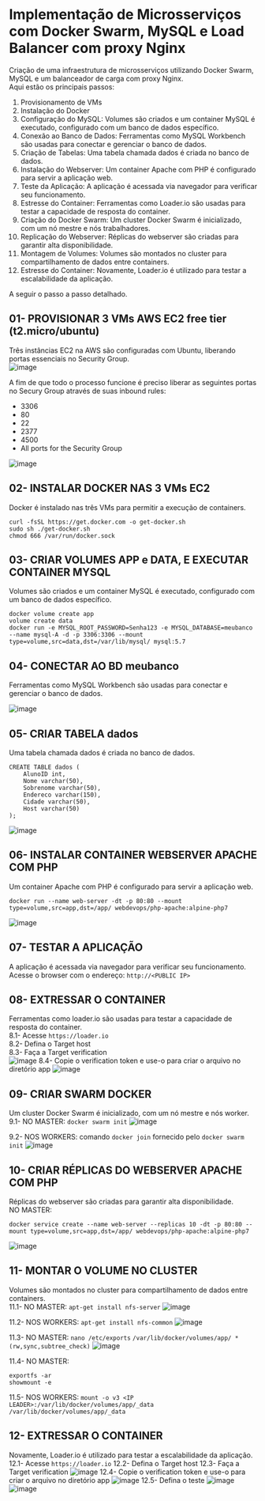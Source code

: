# Implementação de Microsserviços com Docker Swarm, MySQL e Load Balancer com proxy Nginx
Criação de uma infraestrutura de microsserviços utilizando Docker Swarm, MySQL e um balanceador de carga com proxy Nginx.  
Aqui estão os principais passos:

1. Provisionamento de VMs
2. Instalação do Docker
3. Configuração do MySQL: Volumes são criados e um container MySQL é executado, configurado com um banco de dados específico.
4. Conexão ao Banco de Dados: Ferramentas como MySQL Workbench são usadas para conectar e gerenciar o banco de dados.
5. Criação de Tabelas: Uma tabela chamada dados é criada no banco de dados.
6. Instalação do Webserver: Um container Apache com PHP é configurado para servir a aplicação web.
7. Teste da Aplicação: A aplicação é acessada via navegador para verificar seu funcionamento.
8. Estresse do Container: Ferramentas como Loader.io são usadas para testar a capacidade de resposta do container.
9. Criação do Docker Swarm: Um cluster Docker Swarm é inicializado, com um nó mestre e nós trabalhadores.
10. Replicação do Webserver: Réplicas do webserver são criadas para garantir alta disponibilidade.
11. Montagem de Volumes: Volumes são montados no cluster para compartilhamento de dados entre containers.
12. Estresse do Container: Novamente, Loader.io é utilizado para testar a escalabilidade da aplicação.

A seguir o passo a passo detalhado.

01- PROVISIONAR 3 VMs AWS EC2 free tier (t2.micro/ubuntu)
---------------------------------------------------------
Três instâncias EC2 na AWS são configuradas com Ubuntu, liberando portas essenciais no Security Group.  
![image](https://github.com/user-attachments/assets/2a00134a-8b0b-4613-8725-098d43fb1916)

A fim de que todo o processo funcione é preciso liberar as seguintes portas no Secury Group através de suas inbound rules:
- 3306
- 80
- 22
- 2377
- 4500
- All ports for the Security Group

![image](https://github.com/user-attachments/assets/22c68c64-33ff-4522-8555-9d63cf84f8b7)

02- INSTALAR DOCKER NAS 3 VMs EC2
---------------------------------
Docker é instalado nas três VMs para permitir a execução de containers.  
~~~
curl -fsSL https://get.docker.com -o get-docker.sh  
sudo sh ./get-docker.sh  
chmod 666 /var/run/docker.sock  
~~~

03- CRIAR VOLUMES APP e DATA, E EXECUTAR CONTAINER MYSQL
--------------------------------------------------------
Volumes são criados e um container MySQL é executado, configurado com um banco de dados específico.  
~~~
docker volume create app  
volume create data  
docker run -e MYSQL_ROOT_PASSWORD=Senha123 -e MYSQL_DATABASE=meubanco --name mysql-A -d -p 3306:3306 --mount type=volume,src=data,dst=/var/lib/mysql/ mysql:5.7  
~~~
04- CONECTAR AO BD meubanco
---------------------------
Ferramentas como MySQL Workbench são usadas para conectar e gerenciar o banco de dados.  

![image](https://github.com/user-attachments/assets/68840bb0-83e4-4f97-8186-226d47e5fc59)

05- CRIAR TABELA dados
----------------------
Uma tabela chamada dados é criada no banco de dados.  
~~~
CREATE TABLE dados (  
    AlunoID int,  
    Nome varchar(50),  
    Sobrenome varchar(50),  
    Endereco varchar(150),  
    Cidade varchar(50),  
    Host varchar(50)  
);  
~~~
![image](https://github.com/user-attachments/assets/c0028a93-994e-4245-98a0-4a7fdc05b747)

06- INSTALAR CONTAINER WEBSERVER APACHE COM PHP
-----------------------------------------------
Um container Apache com PHP é configurado para servir a aplicação web.  
~~~
docker run --name web-server -dt -p 80:80 --mount type=volume,src=app,dst=/app/ webdevops/php-apache:alpine-php7
~~~
![image](https://github.com/user-attachments/assets/9dee0e2b-5875-4f76-bc0d-7239f9f6c89e)

07- TESTAR A APLICAÇÃO
----------------------
A aplicação é acessada via navegador para verificar seu funcionamento.  
Acesse o browser com o endereço: `http://<PUBLIC IP>`

08- EXTRESSAR O CONTAINER
-------------------------
Ferramentas como loader.io são usadas para testar a capacidade de resposta do container.  
8.1- Acesse `https://loader.io`  
8.2- Defina o Target host  
8.3- Faça a Target verification  
![image](https://github.com/user-attachments/assets/285c72a7-05d6-47ca-9d5d-dec90cdf1af5)
8.4- Copie o verification token e use-o para criar o arquivo no diretório app
![image](https://github.com/user-attachments/assets/e4627356-d3a5-4fd3-b531-f4954868ad67)

09- CRIAR SWARM DOCKER
----------------------
Um cluster Docker Swarm é inicializado, com um nó mestre e nós worker.  
9.1- NO MASTER: `docker swarm init`
![image](https://github.com/user-attachments/assets/cd740f2e-bce8-41fb-addd-ab3f4f0cec23)

9.2- NOS WORKERS: comando `docker join` fornecido pelo `docker swarm init`
![image](https://github.com/user-attachments/assets/e1791d37-a62d-45b2-8308-86d1cd8909ac)

10- CRIAR RÉPLICAS DO WEBSERVER APACHE COM PHP
----------------------------------------------
Réplicas do webserver são criadas para garantir alta disponibilidade.  
NO MASTER:  
~~~
docker service create --name web-server --replicas 10 -dt -p 80:80 --mount type=volume,src=app,dst=/app/ webdevops/php-apache:alpine-php7
~~~
![image](https://github.com/user-attachments/assets/a99c86cc-ea08-45a8-af42-eafcc9981129)

11- MONTAR O VOLUME NO CLUSTER
------------------------------
Volumes são montados no cluster para compartilhamento de dados entre containers.  
11.1- NO MASTER:   `apt-get install nfs-server`
![image](https://github.com/user-attachments/assets/f82c7cd4-2558-4223-8990-28a963c3d0ce)

11.2- NOS WORKERS: `apt-get install nfs-common`
![image](https://github.com/user-attachments/assets/975331a8-954c-418c-8ad3-e46a5e16436a)

11.3- NO MASTER:   `nano /etc/exports`
		               `/var/lib/docker/volumes/app/ *(rw,sync,subtree_check)`
![image](https://github.com/user-attachments/assets/7b6a1931-2921-4cd2-8f8b-73c93e6965fb)

11.4- NO MASTER:   
~~~
exportfs -ar
showmount -e
~~~
11.5- NOS WORKERS: `mount -o v3 <IP LEADER>:/var/lib/docker/volumes/app/_data /var/lib/docker/volumes/app/_data`

12- EXTRESSAR O CONTAINER
-------------------------
Novamente, Loader.io é utilizado para testar a escalabilidade da aplicação.  
12.1- Acesse `https://loader.io`
12.2- Defina o Target host
12.3- Faça a Target verification
![image](https://github.com/user-attachments/assets/1b2a148f-12b7-4076-9b37-475d38f29db3)
12.4- Copie o verification token e use-o para criar o arquivo no diretório app
![image](https://github.com/user-attachments/assets/2b0b4239-5dc6-49de-bfc5-bd202a8e2f33)
12.5- Defina o teste
![image](https://github.com/user-attachments/assets/034e5ebc-b40e-407e-877b-6e866f9843fb)
![image](https://github.com/user-attachments/assets/fbee78cf-4d1e-4862-8fc2-06433577a044)


